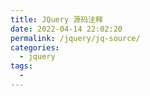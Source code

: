 ```yaml
---
title: JQuery 源码注释
date: 2022-04-14 22:02:20
permalink: /jquery/jq-source/
categories:
  - jquery
tags:
  - 
---
```


<Pdf src="/assets/pdf/jquery源码详细分析.pdf"/>